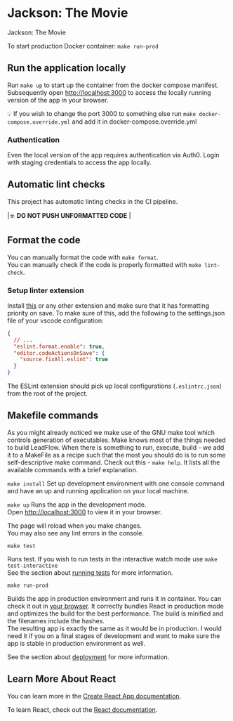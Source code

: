 # Jackson: The Movie

Jackson: The Movie

To start production Docker container: `make run-prod`

## Run the application locally

Run `make up` to start up the container from the docker compose manifest.\
Subsequently open [http://localhost:3000](http://localhost:3000) to access the locally running version of the app in your browser.

💡 If you wish to change the port 3000 to something else run `make docker-compose.override.yml` and add it in docker-compose.override.yml

### Authentication
Even the local version of the app requires authentication via Auth0. Login with staging credentials to access the app locally.

## Automatic lint checks
This project has automatic linting checks in the CI pipeline.

|☣️ **DO NOT PUSH UNFORMATTED CODE** |

## Format the code
You can manually format the code with `make format`.\
You can manually check if the code is properly formatted with `make lint-check`.

### Setup linter extension
Install [this](https://marketplace.visualstudio.com/items?itemName=dbaeumer.vscode-eslint) or any other extension and make sure that it has formatting priority on save.
To make sure of this, add the following to the settings.json file of your vscode configuration:
```json
{
  // ...
  "eslint.format.enable": true,
  "editor.codeActionsOnSave": {
    "source.fixAll.eslint": true
  }
}
```
The ESLint extension should pick up local configurations (`.eslintrc.json`) from the root of the project.

## Makefile commands
As you might already noticed we make use of the GNU make tool which controls generation of executables. Make knows most of the things needed
to build LeadFlow. When there is something to run, execute, build - we add it to a MakeFile as a recipe such that the most you should do is to
run some self-descriptive make command. Check out this  - `make help`. It lists all the available commands with a brief explanation.

`make install`
Set up development environment with one console command and have an up and running application on your local machine.

`make up`
Runs the app in the development mode.\
Open [http://localhost:3000](http://localhost:3000) to view it in your browser.

The page will reload when you make changes.\
You may also see any lint errors in the console.

`make test`

Runs test.
If you wish to run tests in the interactive watch mode use `make test-interactive`\
See the section about [running tests](https://facebook.github.io/create-react-app/docs/running-tests) for more information.

`make run-prod`

Builds the app in production environment and runs it in container. You can check it out in [your browser](http://localhost:7327).
It correctly bundles React in production mode and optimizes the build for the best performance.
The build is minified and the filenames include the hashes.\
The resulting app is exactly the same as it would be in production. I would need it if you on a final stages of development
and want to make sure the app is stable in production environment as well.

See the section about [deployment](https://facebook.github.io/create-react-app/docs/deployment) for more information.

## Learn More About React

You can learn more in the [Create React App documentation](https://facebook.github.io/create-react-app/docs/getting-started).

To learn React, check out the [React documentation](https://reactjs.org/).